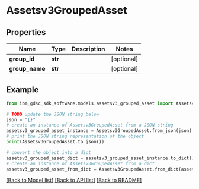 # Assetsv3GroupedAsset


## Properties

Name | Type | Description | Notes
------------ | ------------- | ------------- | -------------
**group_id** | **str** |  | [optional] 
**group_name** | **str** |  | [optional] 

## Example

```python
from ibm_gdsc_sdk_software.models.assetsv3_grouped_asset import Assetsv3GroupedAsset

# TODO update the JSON string below
json = "{}"
# create an instance of Assetsv3GroupedAsset from a JSON string
assetsv3_grouped_asset_instance = Assetsv3GroupedAsset.from_json(json)
# print the JSON string representation of the object
print(Assetsv3GroupedAsset.to_json())

# convert the object into a dict
assetsv3_grouped_asset_dict = assetsv3_grouped_asset_instance.to_dict()
# create an instance of Assetsv3GroupedAsset from a dict
assetsv3_grouped_asset_from_dict = Assetsv3GroupedAsset.from_dict(assetsv3_grouped_asset_dict)
```
[[Back to Model list]](../README.md#documentation-for-models) [[Back to API list]](../README.md#documentation-for-api-endpoints) [[Back to README]](../README.md)


